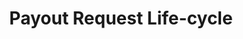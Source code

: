 ---
title: Payout Request Life-cycle
position_number: 1
parameters:
  - name:
    content:
content_markdown: |-
   When the API is correctly built and accepted the Kibramoa system will send back a URL with the Kibramoa cashier to process payouts.
   
   Sequence diagram with the comunication process between systems:
   
   ![kibramoa cashier sequence](/images/Payout_flow.png)

   *Merchant system must always respond to notification with Http 200 code, otherwise Kibramoa API will retry at least 10 times.
---